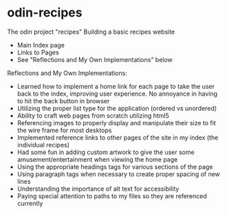 # odin-recipes
The odin project "recipes"
Building a basic recipes website
- Main Index page
- Links to Pages
- See "Reflections and My Own Implementations" below

Reflections and My Own Implementations:
- Learned how to implement a home link for each page to take the user back to the index, improving user experience. No annoyance in having to hit the back button in browser
- Utilizing the proper list type for the application (ordered vs unordered)
- Ability to craft web pages from scratch utilizing html5
- Referencing images to properly display and manipulate their size to fit the wire frame for most desktops
- Implemented reference links to other pages of the site in my index (the individual recipes)
- Had some fun in adding custom artwork to give the user some amusement/entertainment when viewing the home page
- Using the appropriate headings tags for various sections of the page
- Using paragraph tags when necessary to create proper spacing of new lines
- Understanding the importance of alt text for accessibility
- Paying special attention to paths to my files so they are referenced currently
